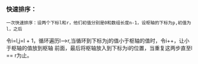 ### 快速排序：
    一次快速排序：设两个下标l和r，他们初值分别是0和数组长度n-1，设枢轴的下标为p,初值为l，之后
令i=l,j=l + 1，循环遍历l-->r,当循环到下标为j的值小于枢轴的值时，令i++，让小于枢轴的值放到枢轴
前面，最后将枢轴放入到下标为i的位置，当重复这两步直至l == r为止。